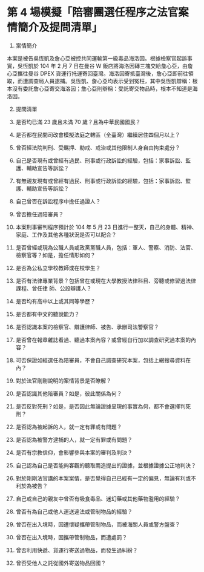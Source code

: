 # 第 4 場模擬「陪審團選任程序之法官案情簡介及提問清單」

1. 案情簡介

  本案是被告吳恆凱及詹心亞被控共同運輸第一級毒品海洛因。根據檢察官起訴事實，吳恆凱於 104 年 2 月 7 日在曼谷 W 飯店將海洛因磚三塊交給詹心亞，由詹心亞攜往曼谷 DPEX 貨運行托運寄回臺灣。海洛因寄抵臺灣後，詹心亞即前往領取，而遭調查局人員逮捕。吳恆凱、詹心亞均表示受到冤枉，其中吳恆凱辯稱：根本沒有委託詹心亞寄交海洛因；詹心亞則辯稱：受託寄交物品時，根本不知道是海洛因。

2. 提問清單

  1. 是否均已滿 23 歲且未滿 70 歲？且為中華民國國民？
  2. 是否都在民間司改會模擬法庭之轄區（全臺灣）繼續居住四個月以上？
  3. 曾否經法院判刑、受羈押、勒戒、戒治或其他限制人身自由拘束處分？
  4. 自己是否現有或曾經有過民、刑事或行政訴訟的經驗，包括：家事訴訟、監護、輔助宣告等訴訟？
  5. 有無親友現有或曾經有過民、刑事或行政訴訟的經驗，包括：家事訴訟、監護、輔助宣告等訴訟？
  6. 自己曾否在訴訟程序中擔任過證人？
  7. 曾否擔任過陪審員？
  8. 本案刑事審判程序預計於 104 年 5 月 23 日進行一整天，自己的身體、精神、家庭、工作及其他各種狀況是否可以配合？
  9. 是否曾經或現為公職人員或政黨黨職人員，包括：軍人、警察、消防、法官、檢察官等？如是，擔任情形如何？
  10. 是否為公私立學校教師或在校學生？
  11. 是否有法律專業背景？包括曾在或現在大學教授法律科目、旁聽或修習過法律課程、曾任律 師、公設辯護人？
  12. 是否均有高中以上或其同等學歷？
  13. 是否都有中文的聽說能力？
  14. 是否認識本案的檢察官、辯護律師、被告、承辦司法警察官？
  15. 是否曾在報章雜誌看過、聽過本案內容？或曾經自行加以調查研究過本案的內容？
  16. 可否保證如經選任為陪審員，不會自己調查研究本案，包括上網搜尋資料在內？
  17. 對於法官剛剛說明的案情背景是否瞭解？
  18. 是否認識其他陪審員？如是，彼此關係為何？
  19. 是否反對死刑？如是，是否因此無論證據呈現的事實為何，都不會選擇判死刑？
  20. 是否認為被起訴的人，就一定有罪或有問題？
  21. 是否認為被警方逮捕的人，就一定有罪或有問題？
  22. 是否有宗教信仰，會影響參與本案的審判及判決？
  23. 自己認為自己是否能夠客觀的聽取兩造提出的證據，並根據證據公正地判決？
  24. 對於剛剛法官講的本案案情，是否覺得自己已經有一定的偏見，無論有利或不利於為被告？
  25. 自己或自己的親友中曾否有吸食毒品、迷幻藥或其他藥物濫用的經驗？
  26. 曾否有為自己或他人運送違法或管制物品的經驗？
  27. 曾否在出入境時，因遭懷疑攜帶管制物品，而被海關人員或警方盤查？
  28. 曾否在出入境時，因攜帶管制物品，而遭處罰？
  29. 曾否利用快遞、貨運行寄送過物品，而發生過糾紛？
  30. 曾否受他人之託從國外寄送物品回國？
